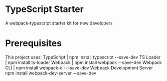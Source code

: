 # TypeScript Starter
A webpack-typescript starter kit for new developers

# Prerequisites
This project uses:
  TypeScript | npm install typescript --save-dev
  TS Loader | npm install ts-loader
  Webpack | npm install webpack --save-dev
  Webpack CLI | npm install webpack-cli --save-dev
  Webpack Development Server npm install webpack-dev-server --save-dev
